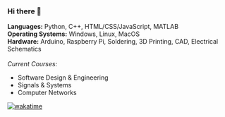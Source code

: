 ### Hi there 👋

**Languages:** Python, C++, HTML/CSS/JavaScript, MATLAB <br>
**Operating Systems:** Windows, Linux, MacOS <br>
**Hardware:** Arduino, Raspberry Pi, Soldering, 3D Printing, CAD, Electrical Schematics <br> <br>
  _Current Courses:_
  - Software Design & Engineering
  - Signals & Systems
  - Computer Networks

[![wakatime](https://wakatime.com/badge/user/ce36b80d-04b3-40b7-954c-f6f28fcd8462.svg)](https://wakatime.com/@shorewind)

<!--

[![Top Langs](https://wakatime.com/share/@shorewind/c12c6b21-1e94-40fc-9ba4-30937cbabdea.png)](https://wakatime.com/@shorewind)<br>

**shorewind/shorewind** is a ✨ _special_ ✨ repository because its `README.md` (this file) appears on your GitHub profile.

Here are some ideas to get you started:

- 🔭 I’m currently working on ...
- 🌱 I’m currently learning ...
- 👯 I’m looking to collaborate on ...
- 🤔 I’m looking for help with ...
- 💬 Ask me about ...
- 📫 How to reach me: ...
- 😄 Pronouns: ...
- ⚡ Fun fact: ...

-->
